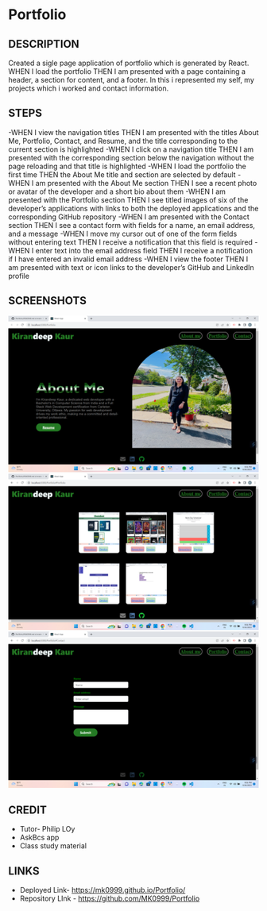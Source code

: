 # Portfolio

## DESCRIPTION
Created a sigle page application of portfolio which is generated by React. WHEN I load the portfolio THEN I am presented with a page containing a header, a section for content, and a footer. In this i represented my self, my projects which i worked and contact information.

## STEPS
-WHEN I view the navigation titles THEN I am presented with the titles About Me, Portfolio, Contact, and Resume, and the title corresponding to the current section is highlighted
-WHEN I click on a navigation title THEN I am presented with the corresponding section below the navigation without the page reloading and that title is highlighted
-WHEN I load the portfolio the first time THEN the About Me title and section are selected by default
-WHEN I am presented with the About Me section THEN I see a recent photo or avatar of the developer and a short bio about them
-WHEN I am presented with the Portfolio section THEN I see titled images of six of the developer’s applications with links to both the deployed applications and the corresponding GitHub repository
-WHEN I am presented with the Contact section THEN I see a contact form with fields for a name, an email address, and a message
-WHEN I move my cursor out of one of the form fields without entering text THEN I receive a notification that this field is required
-WHEN I enter text into the email address field THEN I receive a notification if I have entered an invalid email address
-WHEN I view the footer THEN I am presented with text or icon links to the developer’s GitHub and LinkedIn profile


## SCREENSHOTS

![main page!](https://github.com/MK0999/Portfolio/blob/main/public/assets/Screenshot%20(98).png?raw=true)
![portfolio section](https://github.com/MK0999/Portfolio/blob/main/public/assets/Screenshot%20(99).png?raw=true)
![contact!](https://github.com/MK0999/Portfolio/blob/main/public/assets/Screenshot%20(100).png)

## CREDIT

- Tutor- Philip LOy
- AskBcs app
- Class study material

## LINKS
 - Deployed Link- https://mk0999.github.io/Portfolio/
 - Repository LInk - https://github.com/MK0999/Portfolio
